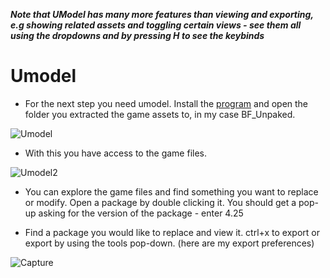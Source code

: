 ***Note that UModel has many more features than viewing and exporting, e.g showing related assets and toggling certain views - see them all using the dropdowns and by pressing H to see the keybinds***

# Umodel

- For the next step you need umodel. Install the [program](https://www.gildor.org/en/projects/umodel) and open the folder you extracted the game assets to, in my case BF_Unpaked.

![Umodel](https://user-images.githubusercontent.com/71292624/144015963-e660cd82-2b52-42f3-8ee2-8083dfc00d71.PNG)

- With this you have access to the game files.

![Umodel2](https://user-images.githubusercontent.com/71292624/144016010-5319f7d7-8071-4452-a80c-21e7fda422f3.PNG)

- You can explore the game files and find something you want to replace or modify. Open a package by double clicking it. You should get a pop-up asking for the version of the package - enter 4.25

- Find a package you would like to replace and view it. ctrl+x to export or export by using the tools pop-down. (here are my export preferences)

![Capture](https://user-images.githubusercontent.com/71292624/144016034-632f3fb3-05f6-45b0-b672-02d33129de0a.PNG)